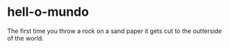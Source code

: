 # hell-o-mundo

The first time you throw a rock on a sand paper it gets cut to the outterside of the world.
